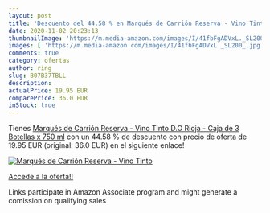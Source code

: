 ```yaml
---
layout: post
title: 'Descuento del 44.58 % en Marqués de Carrión Reserva - Vino Tinto '
date: 2020-11-02 20:23:13
thumbnailImage: 'https://m.media-amazon.com/images/I/41fbFgADVxL._SL200_.jpg'
images: [ 'https://m.media-amazon.com/images/I/41fbFgADVxL._SL200_.jpg' ]
comments: true
category: ofertas
author: ring
slug: B07B37TBLL
description:
actualPrice: 19.95 EUR
comparePrice: 36.0 EUR
inStock: true
---
```


Tienes [Marqués de Carrión Reserva - Vino Tinto D.O Rioja - Caja de 3 Botellas x 750 ml](https://www.amazon.es/dp/B07B37TBLL/?tag=tolees-21) con un 44.58 % de descuento con precio de oferta de 19.95 EUR (original: 36.0 EUR) en el siguiente enlace!

[![Marqués de Carrión Reserva - Vino Tinto ](https://m.media-amazon.com/images/I/41fbFgADVxL._SL200_.jpg)](https://www.amazon.es/dp/B07B37TBLL/?tag=tolees-21)

[Accede a la oferta!!](https://www.amazon.es/dp/B07B37TBLL/?tag=tolees-21)

Links participate in Amazon Associate program and might generate a comission on qualifying sales



